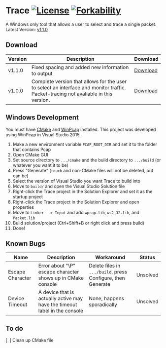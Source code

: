 # Trace [![License](http://img.shields.io/:license-mit-blue.svg)](http://doge.mit-license.org) [![Forkability](https://img.shields.io/badge/forkability-limited-yellow.svg)](https://basicallydan.github.io/forkability/?u=Noviv&r=Trace)
A Windows only tool that allows a user to select and trace a single packet. Latest Version: [v1.1.0](https://github.com/Noviv/Trace/releases/download/v1.1.0/Trace.exe)

## Download
Version | Description | Download
--- | --- | ---
v1.1.0 | Fixed spacing and added new information to output | [Download](https://github.com/Noviv/Trace/releases/download/v1.1.0/Trace.exe)
v1.0.0 | Complete version that allows for the user to select an interface and monitor traffic. Packet-tracing not avaliable in this version. | [Download](https://github.com/Noviv/Trace/releases/download/v1.0.0/Trace.exe)

## Windows Development
You must have [CMake](https://cmake.org/) and [WinPcap](https://www.winpcap.org/) installed. This project was developed using WinPcap in Visual Studio 2015.
<ol>
  <li>Make a new environment variable <code>PCAP_ROOT_DIR</code> and set it to the folder that contains Pcap</li>
  <li>Open CMake GUI</li>
  <li>Set source directory to <code>.../cmake</code> and the build directory to <code>.../build</code> (or whatever you want it to be)</li>
  <li>Press "Generate" (<code>touch</code> and non-CMake files will not be deleted, but can be)</li>
  <li>Select the version of Visual Studio you want Trace to build into </li>
  <li>Move to <code>build/</code> and open the Visual Studio Solution file</li>
  <li>Right-click the Trace project in the Solution Explorer and set it as the startup project</li>
  <li>Right-click the Trace project in the Solution Explorer and open properties</li>
  <li>Move to <code>Linker --> Input</code> and add <code>wpcap.lib</code>, <code>ws2_32.lib</code>, and <code>Packet.lib</code></li>
  <li>Build solution/project (Ctrl+Shift+B or right click and press build)</li>
  <li>Done!</li>
</ol>

## Known Bugs
Name | Description | Workaround | Status
--- | --- | --- | ---
Escape Character | Error about "\P" escape character shows up in CMake console | Delete files in <code>.../build</code>, press Configure, then Generate | Unsolved
Device Timeout | A device that is actually active may have the timeout label in the console | None, happens sporadically | Unsolved

## To do
[&nbsp;&nbsp;] Clean up CMake file<br>
